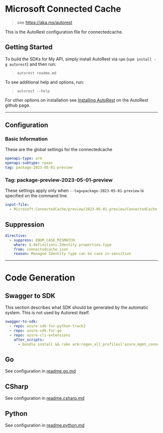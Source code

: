 # Microsoft Connected Cache

> see https://aka.ms/autorest

This is the AutoRest configuration file for connectedcache.

## Getting Started

To build the SDKs for My API, simply install AutoRest via `npm` (`npm install -g autorest`) and then run:

> `autorest readme.md`

To see additional help and options, run:

> `autorest --help`

For other options on installation see [Installing AutoRest](https://aka.ms/autorest/install) on the AutoRest github page.

---

## Configuration

### Basic Information

These are the global settings for the connectedcache

``` yaml
openapi-type: arm
openapi-subtype: rpaas
tag: package-2023-05-01-preview
```


### Tag: package-preview-2023-05-01-preview

These settings apply only when `--tag=package-2023-05-01-preview` is specified on the command line.

```yaml $(tag) == 'package-2023-05-01-preview'
input-file:
  - Microsoft.ConnectedCache/preview/2023-05-01-preview/ConnectedCache.json
```

## Suppression

``` yaml
directive:
  - suppress: ENUM_CASE_MISMATCH
    where: $.definitions.Identity.properties.type
    from: connectedcache.json
    reason: Managed Identity type can be case in-sensitive
```

---

# Code Generation

## Swagger to SDK

This section describes what SDK should be generated by the automatic system.
This is not used by Autorest itself.

``` yaml $(swagger-to-sdk)
swagger-to-sdk:
  - repo: azure-sdk-for-python-track2
  - repo: azure-sdk-for-go
  - repo: azure-cli-extensions
    after_scripts:
      - bundle install && rake arm:regen_all_profiles['azure_mgmt_connectedcache']
```

## Go

See configuration in [readme.go.md](./readme.go.md)

## CSharp

See configuration in [readme.csharp.md](./readme.csharp.md)

## Python

See configuration in [readme.python.md](./readme.python.md)
